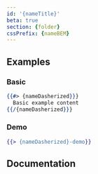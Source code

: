 ```yaml
---
id: '{nameTitle}'
beta: true
section: {folder}
cssPrefix: {nameBEM}
---
```


## Examples
### Basic
```hbs
{{#> {nameDasherized}}}
  Basic example content
{{/{nameDasherized}}}
```
### Demo
```hbs
{{> {nameDasherized}-demo}}
```

## Documentation
